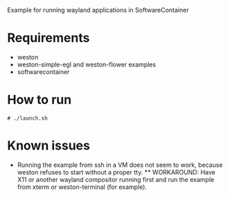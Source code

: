 Example for running wayland applications in SoftwareContainer

Requirements
============
* weston
* weston-simple-egl and weston-flower examples
* softwarecontainer

How to run
==========
```
# ./launch.sh
```

Known issues
============
* Running the example from ssh in a VM does not seem to work, because
  weston refuses to start without a proper tty.
** WORKAROUND: Have X11 or another wayland compositor running first
   and run the example from xterm or weston-terminal (for example).

